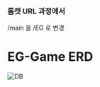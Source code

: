 ### 톰캣 URL 과정에서
/main 을 /EG 로 변경
# EG-Game ERD

![DB](https://user-images.githubusercontent.com/39364010/154277608-c911683e-52c0-457d-b122-3a9e3c4705c7.PNG)
